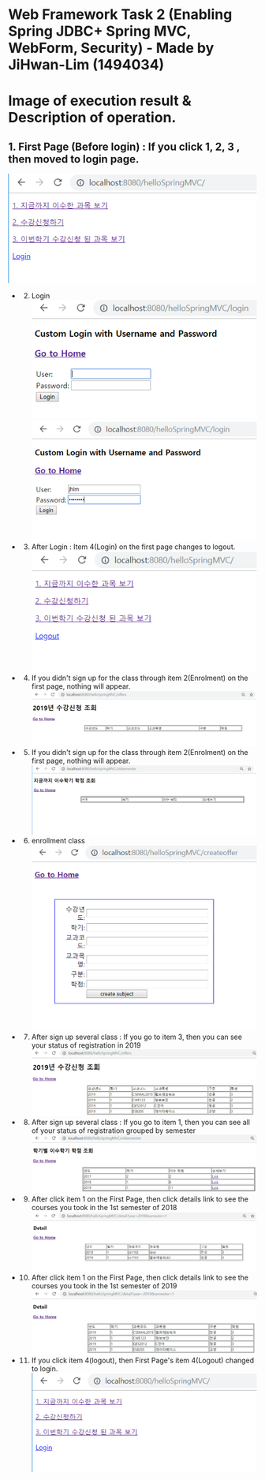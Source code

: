 # Web Framework Task 2 (Enabling Spring JDBC+ Spring MVC, WebForm, Security) - Made by JiHwan-Lim (1494034)

# Image of execution result & Description of operation.

 ## 1. First Page (Before login) : If you click 1, 2, 3 , then moved to login page.
![FirstPage](./operation_image/FirstPage.PNG)


 - 2. Login
![login](./operation_image/login.PNG)
![login2](./operation_image/login2.PNG)

 - 3. After Login : Item 4(Login) on the first page changes to logout.
![login_changed_to_logout](./operation_image/login_changed_to_logout.PNG)

 - 4. If you didn't sign up for the class through item 2(Enrolment) on the first page, nothing will appear.
![view_2019_subject1](./operation_image/view_2019_subject1.PNG)

 - 5. If you didn't sign up for the class through item 2(Enrolment) on the first page, nothing will appear.
![view_old_subject1](./operation_image/view_old_subject1.PNG)

 - 6. enrollment class
![enrolment](./operation_image/enrolment.PNG)

 - 7. After sign up several class : If you go to item 3, then you can see your status of registration in 2019
![view_2019_subject3](./operation_image/view_2019_subject3.PNG)

 - 8. After sign up several class : If you go to item 1, then you can see all of your status of registration grouped by semester
![view_old_subject5](./operation_image/view_old_subject5.PNG)

 - 9. After click item 1 on the First Page, then click details link to see the courses you took in the 1st semester of 2018
![view_detail3](./operation_image/view_detail3.PNG)

 - 10. After click item 1 on the First Page, then click details link to see the courses you took in the 1st semester of 2019
![view_detail4](./operation_image/view_detail4.PNG)

 - 11. If you click item 4(logout), then First Page's item 4(Logout) changed to login.
![FirstPage](./operation_image/FirstPage.PNG)